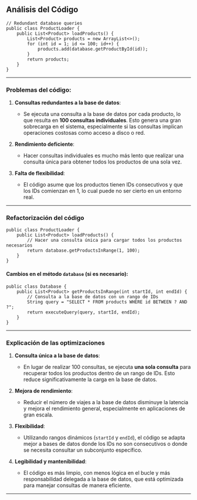 ## Análisis del Código

```
// Redundant database queries
public class ProductLoader {
    public List<Product> loadProducts() {
        List<Product> products = new ArrayList<>();
        for (int id = 1; id <= 100; id++) {
            products.add(database.getProductById(id));
        }
        return products;
    }
}

```
---
### Problemas del código:

1. **Consultas redundantes a la base de datos**:
   - Se ejecuta una consulta a la base de datos por cada producto, lo que resulta en **100 consultas individuales**. Esto genera una gran sobrecarga en el sistema, especialmente si las consultas implican operaciones costosas como acceso a disco o red.

2. **Rendimiento deficiente**:
   - Hacer consultas individuales es mucho más lento que realizar una consulta única para obtener todos los productos de una sola vez.

3. **Falta de flexibilidad**:
   - El código asume que los productos tienen IDs consecutivos y que los IDs comienzan en 1, lo cual puede no ser cierto en un entorno real.

---

### Refactorización del código

```
public class ProductLoader {
    public List<Product> loadProducts() {
        // Hacer una consulta única para cargar todos los productos necesarios
        return database.getProductsInRange(1, 100);
    }
}
```

#### Cambios en el método `database` (si es necesario):
```
public class Database {
    public List<Product> getProductsInRange(int startId, int endId) {
        // Consulta a la base de datos con un rango de IDs
        String query = "SELECT * FROM products WHERE id BETWEEN ? AND ?";
        return executeQuery(query, startId, endId);
    }
}
```

---

### Explicación de las optimizaciones

1. **Consulta única a la base de datos**:
   - En lugar de realizar 100 consultas, se ejecuta **una sola consulta** para recuperar todos los productos dentro de un rango de IDs. Esto reduce significativamente la carga en la base de datos.

2. **Mejora de rendimiento**:
   - Reducir el número de viajes a la base de datos disminuye la latencia y mejora el rendimiento general, especialmente en aplicaciones de gran escala.

3. **Flexibilidad**:
   - Utilizando rangos dinámicos (`startId` y `endId`), el código se adapta mejor a bases de datos donde los IDs no son consecutivos o donde se necesita consultar un subconjunto específico.

4. **Legibilidad y mantenibilidad**:
   - El código es más limpio, con menos lógica en el bucle y más responsabilidad delegada a la base de datos, que está optimizada para manejar consultas de manera eficiente.

---

